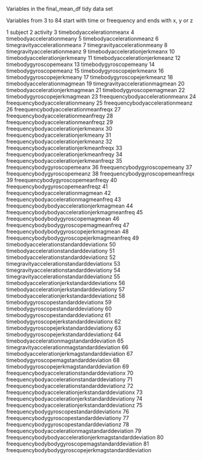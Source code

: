 Variables in the final_mean_df tidy data set

Variables from 3 to 84 start with time or freequency and ends with x, y or z

1 subject
2 activity
3 timebodyaccelerationmeanx
4 timebodyaccelerationmeany
5 timebodyaccelerationmeanz
6 timegravityaccelerationmeanx
7 timegravityaccelerationmeany
8 timegravityaccelerationmeanz
9 timebodyaccelerationjerkmeanx
10 timebodyaccelerationjerkmeany
11 timebodyaccelerationjerkmeanz
12 timebodygyroscopemeanx
13 timebodygyroscopemeany
14 timebodygyroscopemeanz
15 timebodygyroscopejerkmeanx
16 timebodygyroscopejerkmeany
17 timebodygyroscopejerkmeanz
18 timebodyaccelerationmagmean
19 timegravityaccelerationmagmean
20 timebodyaccelerationjerkmagmean
21 timebodygyroscopemagmean
22 timebodygyroscopejerkmagmean
23 freequencybodyaccelerationmeanx
24 freequencybodyaccelerationmeany
25 freequencybodyaccelerationmeanz
26 freequencybodyaccelerationmeanfreqx
27 freequencybodyaccelerationmeanfreqy
28 freequencybodyaccelerationmeanfreqz
29 freequencybodyaccelerationjerkmeanx
30 freequencybodyaccelerationjerkmeany
31 freequencybodyaccelerationjerkmeanz
32 freequencybodyaccelerationjerkmeanfreqx
33 freequencybodyaccelerationjerkmeanfreqy
34 freequencybodyaccelerationjerkmeanfreqz
35 freequencybodygyroscopemeanx
36 freequencybodygyroscopemeany
37 freequencybodygyroscopemeanz
38 freequencybodygyroscopemeanfreqx
39 freequencybodygyroscopemeanfreqy
40 freequencybodygyroscopemeanfreqz
41 freequencybodyaccelerationmagmean
42 freequencybodyaccelerationmagmeanfreq
43 freequencybodybodyaccelerationjerkmagmean
44 freequencybodybodyaccelerationjerkmagmeanfreq
45 freequencybodybodygyroscopemagmean
46 freequencybodybodygyroscopemagmeanfreq
47 freequencybodybodygyroscopejerkmagmean
48 freequencybodybodygyroscopejerkmagmeanfreq
49 timebodyaccelerationstandarddeviationx
50 timebodyaccelerationstandarddeviationy
51 timebodyaccelerationstandarddeviationz
52 timegravityaccelerationstandarddeviationx
53 timegravityaccelerationstandarddeviationy
54 timegravityaccelerationstandarddeviationz
55 timebodyaccelerationjerkstandarddeviationx
56 timebodyaccelerationjerkstandarddeviationy
57 timebodyaccelerationjerkstandarddeviationz
58 timebodygyroscopestandarddeviationx
59 timebodygyroscopestandarddeviationy
60 timebodygyroscopestandarddeviationz
61 timebodygyroscopejerkstandarddeviationx
62 timebodygyroscopejerkstandarddeviationy
63 timebodygyroscopejerkstandarddeviationz
64 timebodyaccelerationmagstandarddeviation
65 timegravityaccelerationmagstandarddeviation
66 timebodyaccelerationjerkmagstandarddeviation
67 timebodygyroscopemagstandarddeviation
68 timebodygyroscopejerkmagstandarddeviation
69 freequencybodyaccelerationstandarddeviationx
70 freequencybodyaccelerationstandarddeviationy
71 freequencybodyaccelerationstandarddeviationz
72 freequencybodyaccelerationjerkstandarddeviationx
73 freequencybodyaccelerationjerkstandarddeviationy
74 freequencybodyaccelerationjerkstandarddeviationz
75 freequencybodygyroscopestandarddeviationx
76 freequencybodygyroscopestandarddeviationy
77 freequencybodygyroscopestandarddeviationz
78 freequencybodyaccelerationmagstandarddeviation
79 freequencybodybodyaccelerationjerkmagstandarddeviation 80 freequencybodybodygyroscopemagstandarddeviation
81 freequencybodybodygyroscopejerkmagstandarddeviation 